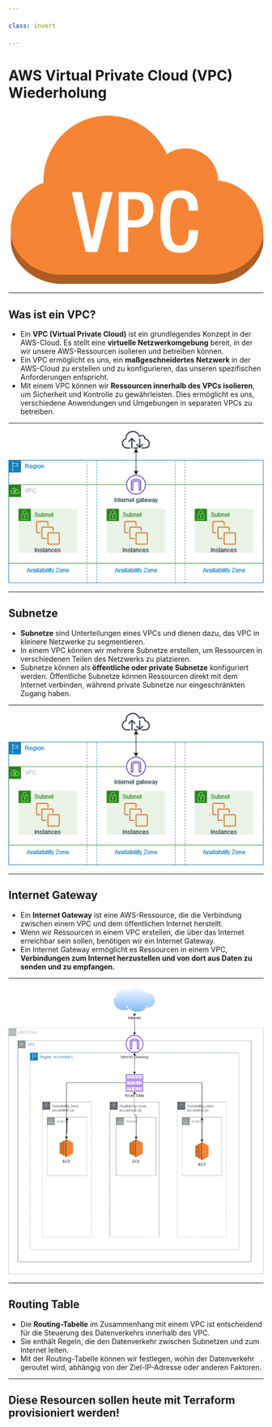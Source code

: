 ```yaml
---

class: invert

---
```


# AWS Virtual Private Cloud (VPC) Wiederholung

![w:400](./imgs/vpc.png)

---

## Was ist ein VPC?

- Ein **VPC (Virtual Private Cloud)** ist ein grundlegendes Konzept in der AWS-Cloud. Es stellt eine **virtuelle Netzwerkomgebung** bereit, in der wir unsere AWS-Ressourcen isolieren und betreiben können.
- Ein VPC ermöglicht es uns, ein **maßgeschneidertes Netzwerk** in der AWS-Cloud zu erstellen und zu konfigurieren, das unseren spezifischen Anforderungen entspricht.
- Mit einem VPC können wir **Ressourcen innerhalb des VPCs isolieren**, um Sicherheit und Kontrolle zu gewährleisten. Dies ermöglicht es uns, verschiedene Anwendungen und Umgebungen in separaten VPCs zu betreiben.

---

![](./imgs/simple-vpc.png)

---

## Subnetze

- **Subnetze** sind Unterteilungen eines VPCs und dienen dazu, das VPC in kleinere Netzwerke zu segmentieren.
- In einem VPC können wir mehrere Subnetze erstellen, um Ressourcen in verschiedenen Teilen des Netzwerks zu platzieren.
- Subnetze können als **öffentliche oder private Subnetze** konfiguriert werden. Öffentliche Subnetze können Ressourcen direkt mit dem Internet verbinden, während private Subnetze nur eingeschränkten Zugang haben.

---

![](./imgs/simple-vpc.png)

---

## Internet Gateway

- Ein **Internet Gateway** ist eine AWS-Ressource, die die Verbindung zwischen einem VPC und dem öffentlichen Internet herstellt.
- Wenn wir Ressourcen in einem VPC erstellen, die über das Internet erreichbar sein sollen, benötigen wir ein Internet Gateway.
- Ein Internet Gateway ermöglicht es Ressourcen in einem VPC, **Verbindungen zum Internet herzustellen und von dort aus Daten zu senden und zu empfangen.**

---

![w:650](./imgs/vpc.jpg)

---

## Routing Table

- Die **Routing-Tabelle** im Zusammenhang mit einem VPC ist entscheidend für die Steuerung des Datenverkehrs innerhalb des VPC.
- Sie enthält Regeln, die den Datenverkehr zwischen Subnetzen und zum Internet leiten.
- Mit der Routing-Tabelle können wir festlegen, wohin der Datenverkehr geroutet wird, abhängig von der Ziel-IP-Adresse oder anderen Faktoren.

---

## Diese Resourcen sollen heute mit Terraform provisioniert werden!
